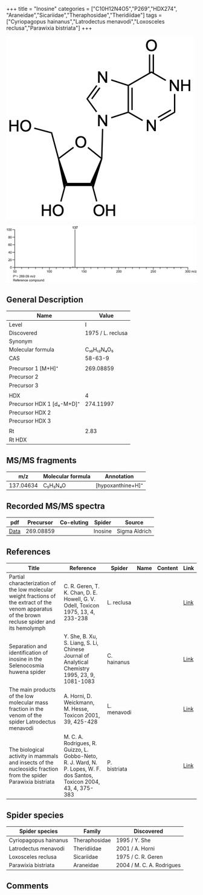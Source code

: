+++
title = "Inosine"
categories = ["C10H12N4O5","P269","HDX274",
"Araneidae","Sicariidae","Theraphosidae","Theridiidae"]
tags = ["Cyriopagopus hainanus","Latrodectus menavodi","Loxosceles reclusa","Parawixia bistriata"]
+++

![](/img/Inosine.png)

![](/img_MSMS/269_Inosine.png)

## General Description

| Name                      | Value             |
|---------------------------|-------------------|
| Level                     | I                 |
| Discovered                | 1975 / L. reclusa |
| Synonym                   |                   |
| Molecular formula         | C₁₀H₁₂N₄O₅        |
| CAS                       | 58-63-9           |
|                           |                   |
| Precursor 1 [M+H]⁺        | 269.08859         |
| Precursor 2               |                   |
| Precursor 3               |                   |
|                           |                   |
| HDX                       | 4                 |
| Precursor HDX 1 [d₄-M+D]⁺ | 274.11997         |
| Precursor HDX 2           |                   |
| Precursor HDX 3           |                   |
|                           |                   |
| Rt                        | 2.83              |
| Rt HDX                    |                   |

## MS/MS fragments

| m/z       | Molecular formula | Annotation        |
|-----------|-------------------|-------------------|
| 137.04634 | C₅H₅N₄O           | [hypoxanthine+H]⁺ |

## Recorded MS/MS spectra

| pdf                               | Precursor | Co-eluting | Spider  | Source        |
|-----------------------------------|-----------|------------|---------|---------------|
| [Data](/pdf/269_Inosine_2-83.pdf) | 269.08859 |            | Inosine | Sigma Aldrich |

## References

| Title  | Reference | Spider | Name | Content | Link |
|--------|-----------|--------|------|---------|------|
| Partial characterization of the low molecular weight fractions of the extract of the venom apparatus of the brown recluse spider and its hemolymph  | C. R. Geren, T. K. Chan, D. E. Howell, G. V. Odell, Toxicon 1975, 13, 4, 233-238 | L. reclusa | | | [Link](https://doi.org/10.1016/0041-0101(75)90129-4) |
| Separation and identification of inosine in the Selenocosmia huwena spider  | Y. She, B. Xu, S. Liang, S. Li, Chinese Journal of Analytical Chemistry 1995, 23, 9, 1081-1083 | C. hainanus |  |  | [Link](http://online.analchem.cn:8080/fxhx/EN/volumn/volumn_41.htm) |
| The main products of the low molecular mass fraction in the venom of the spider Latrodectus menavodi                                                 | A. Horni, D. Weickmann, M. Hesse, Toxicon 2001, 39, 425-428                                                  | L. menavodi |      |         | [Link](https://www.sciencedirect.com/science/article/pii/S0041010100001471) |
| The biological activity in mammals and insects of the nucleosidic fraction from the spider Parawixia bistriata  | M. C. A. Rodrigues, R. Guizzo, L. Gobbo-Neto, R. J. Ward, N. P. Lopes, W. F. dos Santos, Toxicon 2004, 43, 4, 375-383| P. bistriata |  |  | [Link](https://doi.org/10.1016/j.toxicon.2004.01.009)  |

## Spider species

| Spider species        | Family        | Discovered                |
|-----------------------|---------------|---------------------------|
| Cyriopagopus hainanus | Theraphosidae | 1995 / Y. She             |
| Latrodectus menavodi  | Theridiidae   | 2001 / A. Horni           |
| Loxosceles reclusa    | Sicariidae    | 1975 / C. R. Geren        |
| Parawixia bistriata   | Araneidae     | 2004 / M. C. A. Rodrigues |

## Comments